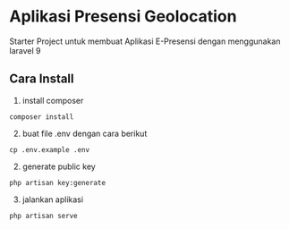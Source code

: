 # Aplikasi Presensi Geolocation

Starter Project untuk membuat Aplikasi E-Presensi dengan menggunakan laravel 9

## Cara Install

1. install composer

```
composer install
```

2. buat file .env dengan cara berikut

```
cp .env.example .env
```

2. generate public key

```
php artisan key:generate
```

3. jalankan aplikasi

```
php artisan serve
```
